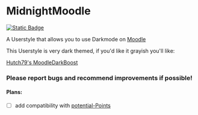 # MidnightMoodle

[![Static Badge](https://img.shields.io/badge/Install-Script-green?style=for-the-badge)](https://github.com/MyDrift-user/MidnightMoodle/raw/main/MidnightMoodle.user.css)

A Userstyle that allows you to use Darkmode on [Moodle](https://moodle.bbbaden.ch/)

This Userstyle is very dark themed, if you'd like it grayish you'll like:

[Hutch79's MoodleDarkBoost](https://github.com/Hutch79/MoodleDarkBoost)


### Please report bugs and recommend improvements if possible!

#### Plans:

* [ ] add compatibility with [potential-Points]([potential-Points](https://github.com/BBBaden-Moodle-userscripts/potential-Points/)https://github.com/BBBaden-Moodle-userscripts/potential-Points/)

